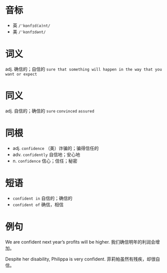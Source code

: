 # 音标

- 英 `/'kɒnfɪd(ə)nt/`
- 美 `/'kɑnfɪdənt/`

# 词义

adj. 确信的；自信的
`sure that something will happen in the way that you want or expect`

# 同义

adj. 自信的；确信的
`sure` `convinced` `assured`

# 同根

- adj. `confidence` （美）诈骗的；骗得信任的
- adv. `confidently` 自信地；安心地
- n. `confidence` 信心；信任；秘密

# 短语

- `confident in` 自信的；确信的
- `confident of` 确信，相信

# 例句

We are confident next year’s profits will be higher.
我们确信明年的利润会增加。

Despite her disability, Philippa is very confident.
菲莉帕虽然有残疾，却很自信。


